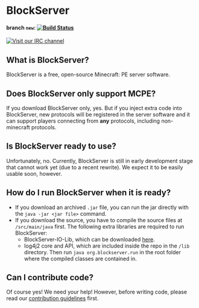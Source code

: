 BlockServer
===========
#### branch `new`: [![Build Status](https://travis-ci.org/BlockServerProject/BlockServer.svg?branch=new)](https://travis-ci.org/BlockServerProject/BlockServer)

[![Visit our IRC channel](https://kiwiirc.com/buttons/irc.freenode.net/blockserverproject.png)](https://kiwiirc.com/client/irc.freenode.net/?nick=beaconmine|?#blockserverproject,#beaconmine,#pocketbukkit)

## What is BlockServer?
BlockServer is a free, open-source Minecraft: PE server software.

## Does BlockServer only support MCPE?
If you download BlockServer only, yes. But if you inject extra code into BlockServer, new protocols will be registered in the server software and it can support players connecting from **any** protocols, including non-minecraft protocols.

## Is BlockServer ready to use?
Unfortunately, no. Currently, BlockServer is still in early development stage that cannot work yet (due to a recent rewrite). We expect it to be easily usable soon, however.

## How do I run BlockServer when it is ready?
* If you download an archived `.jar` file, you can run the jar directly with the `java -jar <jar file>` command.
* If you download the source, you have to compile the source files at `/src/main/java` first. The following extra libraries are required to run BlockServer:
  * BlockServer-IO-Lib, which can be downloaded [here](https://github.com/BlockServerProject/BlockServer-IO-Lib).
  * log4j2 core and API, which are included inside the repo in the `/lib` directory.
Then run `java org.blockserver.run` in the root folder where the compiled classes are contained in.

## Can I contribute code?
Of course yes! We need your help! However, before writing code, please read our [contribution guidelines](https://github.com/BlockServerProject/BlockServer/blob/new/CONTRIBUTING.md) first.
